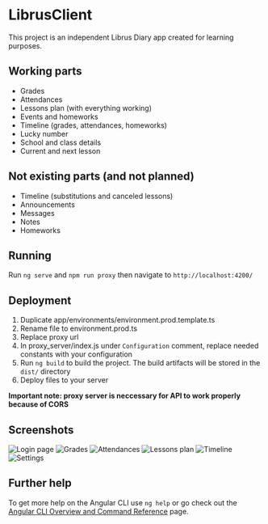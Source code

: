 # LibrusClient

This project is an independent Librus Diary app created for learning purposes.

## Working parts

- Grades
- Attendances
- Lessons plan (with everything working)
- Events and homeworks
- Timeline (grades, attendances, homeworks)
- Lucky number
- School and class details
- Current and next lesson

## Not existing parts (and not planned)

- Timeline (substitutions and canceled lessons)
- Announcements
- Messages
- Notes
- Homeworks

## Running

Run `ng serve` and `npm run proxy` then navigate to `http://localhost:4200/`

## Deployment

1. Duplicate app/environments/environment.prod.template.ts
2. Rename file to environment.prod.ts
3. Replace proxy url
4. In proxy_server/index.js under `Configuration` comment, replace needed constants with your configuration
5. Run `ng build` to build the project. The build artifacts will be stored in the `dist/` directory
6. Deploy files to your server

**Important note: proxy server is neccessary for API to work properly because of CORS**

## Screenshots

![Login page](/readme_assets/auth.jpg "Login page")
![Grades](/readme_assets/grades.jpg "Grades")
![Attendances](/readme_assets/attendances.jpg "Attendances")
![Lessons plan](/readme_assets/lessons_plan.jpg "Lessons plan")
![Timeline](/readme_assets/timeline.jpg "Timeline")
![Settings](/readme_assets/settings.jpg "Settings")


## Further help

To get more help on the Angular CLI use `ng help` or go check out the [Angular CLI Overview and Command Reference](https://angular.io/cli) page.
